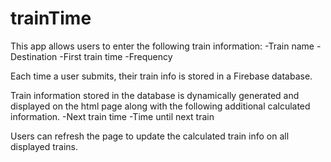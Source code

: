 # trainTime
This app allows users to enter the following train information:
-Train name
-Destination
-First train time
-Frequency

Each time a user submits, their train info is stored in a Firebase database.

Train information stored in the database is dynamically generated and displayed on the html page along with the following additional calculated information.
-Next train time
-Time until next train

Users can refresh the page to update the calculated train info on all displayed trains.
